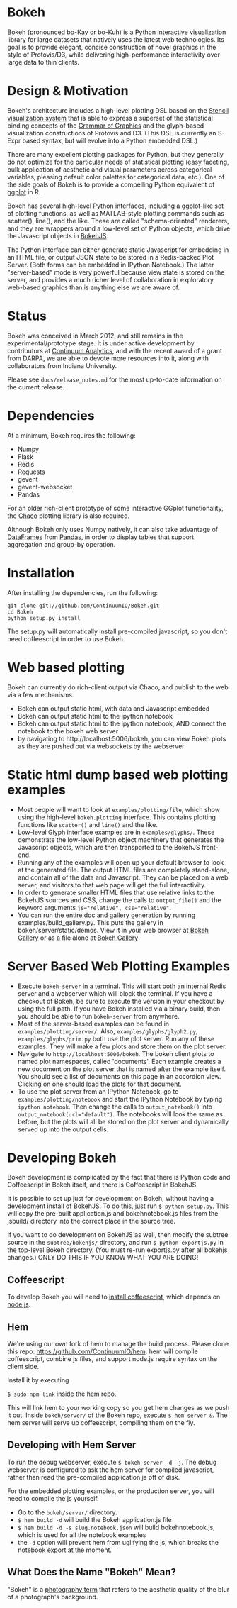 Bokeh
=====

Bokeh (pronounced bo-Kay or bo-Kuh) is a Python interactive visualization
library for large datasets that natively uses the latest web technologies.
Its goal is to provide elegant, concise construction of novel graphics in the
style of Protovis/D3, while delivering high-performance interactivity over
large data to thin clients.

Design & Motivation
===================

Bokeh's architecture includes a high-level plotting DSL based on the
[Stencil visualization system](https://github.com/JosephCottam/Stencil) that
is able to express a superset of the statistical binding concepts of the
[Grammar of Graphics](http://www.cs.uic.edu/~wilkinson/TheGrammarOfGraphics/GOG.html)
and the glyph-based visualization constructions of Protovis and D3.  (This DSL
is currently an S-Expr based syntax, but will evolve into a Python embedded DSL.)

There are many excellent plotting packages for Python, but they generally
do not optimize for the particular needs of statistical plotting (easy
faceting, bulk application of aesthetic and visual parameters across
categorical variables, pleasing default color palettes for categorical data,
etc.).  One of the side goals of Bokeh is to provide a compelling Python
equivalent of [ggplot](http://had.co.nz/ggplot/) in R.

Bokeh has several high-level Python interfaces, including a ggplot-like set of
plotting functions, as well as MATLAB-style plotting commands such as
scatter(), line(), and the like.  These are called "schema-oriented" renderers,
and they are wrappers around a low-level set of Python objects, which drive the
Javascript objects in [BokehJS](http://continuumio.github.com/bokehjs/).

The Python interface can either generate static Javascript for embedding in an
HTML file, or output JSON state to be stored in a Redis-backed Plot Server.
(Both forms can be embedded in IPython Notebook.) The latter "server-based"
mode is very powerful because view state is stored on the server, and provides
a much richer level of collaboration in exploratory web-based graphics than is
anything else we are aware of.


Status
======

Bokeh was conceived in March 2012, and still remains in the
experimental/prototype stage.  It is under active development by contributors
at [Continuum Analytics](http://continuum.io), and with the recent award of a
grant from DARPA, we are able to devote more resources into it, along with
collaborators from Indiana University.

Please see `docs/release_notes.md` for the most up-to-date information on the
current release.


Dependencies
============

At a minimum, Bokeh requires the following:

 * Numpy
 * Flask
 * Redis
 * Requests
 * gevent
 * gevent-websocket
 * Pandas

For an older rich-client prototype of some interactive GGplot functionality,
the [Chaco](https://github.com/enthought/chaco) plotting library is also
required.

Although Bokeh only uses Numpy natively, it can also take advantage of
[DataFrames](http://pandas.pydata.org/pandas-docs/stable/dsintro.html#dataframe)
from [Pandas](http://pandas.pydata.org), in order to display tables that support
aggregation and group-by operation.


Installation
============

After installing the dependencies, run the following:

```
git clone git://github.com/ContinuumIO/Bokeh.git
cd Bokeh
python setup.py install
```
The setup.py will automatically install pre-compiled javascript, so you don't
need coffeescript in order to use Bokeh.


Web based plotting
==================
Bokeh can currently do rich-client output via Chaco, and publish to the web
via a few mechanisms.

 * Bokeh can output static html, with data and Javascript embedded
 * Bokeh can output static html to the ipython notebook
 * Bokeh can output static html to the ipython notebook, AND connect the
   notebook to the bokeh web server
 * by navigating to http://localhost:5006/bokeh, you can view Bokeh plots as
   they are pushed out via websockets by the webserver

Static html dump based web plotting examples
============================================
 * Most people will want to look at `examples/plotting/file`, which
   show using the high-level `bokeh.plotting` interface.  This contains
   plotting functions like `scatter()` and `line()` and the like.
 * Low-level Glyph interface examples are in `examples/glyphs/`.  These
   demonstrate the low-level Python object machinery that generates the
   Javascript objects, which are then transported to the BokehJS front-end.
 * Running any of the examples will open up your default browser to look
   at the generated file.  The output HTML files are completely stand-alone,
   and contain all of the data and Javascript.  They can be placed on a
   web server, and visitors to that web page will get the full interactivity.
 * In order to generate smaller HTML files that use relative links to the
   BokehJS sources and CSS, change the calls to `output_file()` and the
   keyword arguments `js="relative", css="relative"`.
 * You can run the entire doc and gallery generation by running
   examples/build_gallery.py.  This puts the gallery in
   bokeh/server/static/demos.  View it in your web browser at
   [Bokeh Gallery](http://localhost:5006/static/demos/gallery.html) or
   as a file alone at
   [Bokeh Gallery](bokeh/server/static/demos/gallery.html)

Server Based Web Plotting Examples
==================================

 * Execute `bokeh-server` in a terminal.  This will start both an internal
   Redis server and a webserver which will block the terminal.  If you have a
   checkout of Bokeh, be sure to execute the version in your checkout by using
   the full path.  If you have Bokeh installed via a binary build, then you
   should be able to run `bokeh-server` from anywhere.
 * Most of the server-based examples can be found in `examples/plotting/server/`.
   Also, `examples/glyphs/glyph2.py`, `examples/glyphs/prim.py` both use the
   plot server.  Run any of these examples.  They will make a few plots and
   store them on the plot server.
 * Navigate to `http://localhost:5006/bokeh`.  The bokeh client plots
   to named plot namespaces, called 'documents'.  Each example creates
   a new document on the plot server that is named after the example
   itself.  You should see a list of documents on this page in an
   accordion view.  Clicking on one should load the plots for that document.
 * To use the plot server from an IPython Notebook, go to `examples/plotting/notebook`
   and start the IPython Notebook by typing `ipython notebook`.  Then change the
   calls to `output_notebook()` into `output_notebook(url="default")`.  The notebooks
   will look the same as before, but the plots will all be stored on the plot server
   and dynamically served up into the output cells.

Developing Bokeh
================

Bokeh development is complicated by the fact that there is Python code and
Coffeescript in Bokeh itself, and there is Coffeescript in BokehJS.

It is possible to set up just for development on Bokeh, without having a
development install of BokehJS.  To do this, just run `$ python setup.py`.
This will copy the pre-built application.js and bokehnotebook.js files
from the jsbuild/ directory into the correct place in the source tree.

If you want to do development on BokehJS as well, then modify the subtree
source in the `subtree/bokehjs/` directory, and run `$ python exportjs.py`
in the top-level Bokeh directory.  (You must re-run exportjs.py after all
bokehjs changes.)  ONLY DO THIS IF YOU KNOW WHAT YOU ARE DOING!

Coffeescript
------------

To develop Bokeh you will need to [install
coffeescript](http://coffeescript.org/#installation), which depends on
[node.js](http://nodejs.org/).

Hem
---

We're using our own fork of hem to manage the build process.
Please clone this repo: https://github.com/ContinuumIO/hem.
hem will compile coffeescript, combine js files, and support node.js require
syntax on the client side.

Install it by executing

`$ sudo npm link` inside the hem repo.

This will link hem to your working copy so you get hem changes as we push it
out.  Inside `bokeh/server/` of the Bokeh repo, execute `$ hem server &`.  The
hem server will serve up coffeescript, compiling them on the fly.

Developing with Hem Server
--------------------------

To run the debug webserver, execute `$ bokeh-server -d -j`.  The debug
webserver is configured to ask the hem server for compiled javascript, rather
than read the pre-compiled application.js off of disk.

For the embedded plotting examples, or the production server, you will need to
compile the js yourself.

   * Go to the `bokeh/server/` directory.
   * `$ hem build -d` will build the Bokeh application.js file
   * `$ hem build -d -s slug.notebook.json` will build bokehnotebook.js, which
     is used for all the notebook examples
   * the `-d` option will prevent hem from uglifying the js, which breaks the
     notebook export at the moment.

What Does the Name "Bokeh" Mean?
--------------------------------

"Bokeh" is a [photography term](http://en.wikipedia.org/wiki/Bokeh) that refers
to the aesthetic quality of the blur of a photograph's background.

